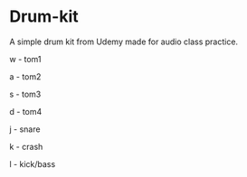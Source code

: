 # Drum-kit
A simple drum kit from Udemy made for audio class practice.


w - tom1

a - tom2

s - tom3

d - tom4

j - snare

k - crash

l - kick/bass
